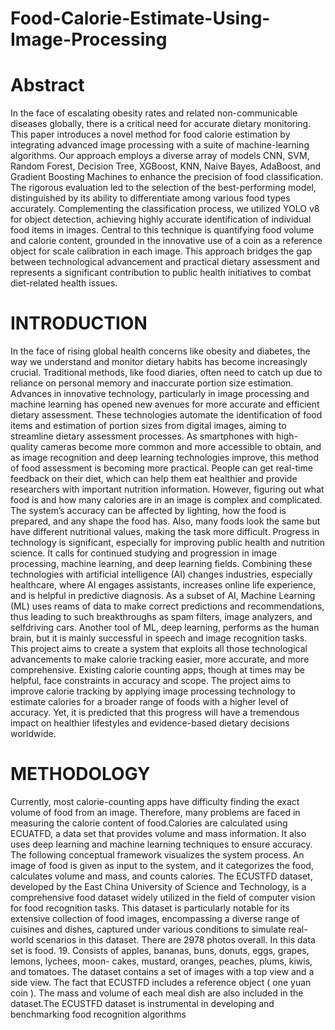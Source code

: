 # Food-Calorie-Estimate-Using-Image-Processing
# Abstract
In the face of escalating obesity rates and related
non-communicable diseases globally, there is a critical need
for accurate dietary monitoring. This paper introduces a novel
method for food calorie estimation by integrating advanced
image processing with a suite of machine-learning algorithms.
Our approach employs a diverse array of models CNN, SVM,
Random Forest, Decision Tree, XGBoost, KNN, Naive Bayes,
AdaBoost, and Gradient Boosting Machines to enhance the
precision of food classification. The rigorous evaluation led to
the selection of the best-performing model, distinguished by
its ability to differentiate among various food types accurately.
Complementing the classification process, we utilized YOLO
v8 for object detection, achieving highly accurate identification
of individual food items in images. Central to this technique
is quantifying food volume and calorie content, grounded in
the innovative use of a coin as a reference object for scale
calibration in each image. This approach bridges the gap between
technological advancement and practical dietary assessment and
represents a significant contribution to public health initiatives
to combat diet-related health issues.

# INTRODUCTION
In the face of rising global health concerns like obesity and
diabetes, the way we understand and monitor dietary habits has
become increasingly crucial. Traditional methods, like food
diaries, often need to catch up due to reliance on personal
memory and inaccurate portion size estimation. Advances in
innovative technology, particularly in image processing and
machine learning has opened new avenues for more accurate
and efficient dietary assessment. These technologies automate
the identification of food items and estimation of portion sizes
from digital images, aiming to streamline dietary assessment
processes.
As smartphones with high-quality cameras become more
common and more accessible to obtain, and as image recognition and deep learning technologies improve, this method
of food assessment is becoming more practical. People can
get real-time feedback on their diet, which can help them
eat healthier and provide researchers with important nutrition
information. However, figuring out what food is and how many
calories are in an image is complex and complicated. The
system’s accuracy can be affected by lighting, how the food is
prepared, and any shape the food has. Also, many foods look
the same but have different nutritional values, making the task
more difficult.
Progress in technology is significant, especially for improving public health and nutrition science. It calls for continued
studying and progression in image processing, machine learning, and deep learning fields. Combining these technologies
with artificial intelligence (AI) changes industries, especially
healthcare, where AI engages assistants, increases online life
experience, and is helpful in predictive diagnosis. As a subset
of AI, Machine Learning (ML) uses reams of data to make
correct predictions and recommendations, thus leading to such
breakthroughs as spam filters, image analyzers, and selfdriving cars. Another tool of ML, deep learning, performs as
the human brain, but it is mainly successful in speech and
image recognition tasks.
This project aims to create a system that exploits all those
technological advancements to make calorie tracking easier,
more accurate, and more comprehensive. Existing calorie
counting apps, though at times may be helpful, face constraints
in accuracy and scope. The project aims to improve calorie
tracking by applying image processing technology to estimate
calories for a broader range of foods with a higher level of
accuracy. Yet, it is predicted that this progress will have a
tremendous impact on healthier lifestyles and evidence-based
dietary decisions worldwide.

# METHODOLOGY
Currently, most calorie-counting apps have difficulty finding the exact volume of food from an image. Therefore,
many problems are faced in measuring the calorie content
of food.Calories are calculated using ECUATFD, a data set
that provides volume and mass information. It also uses deep
learning and machine learning techniques to ensure accuracy.
The following conceptual framework visualizes the system
process. An image of food is given as input to the system,
and it categorizes the food, calculates volume and mass, and
counts calories.
The ECUSTFD dataset, developed by the East China University of Science and Technology, is
a comprehensive food dataset widely utilized in the field of
computer vision for food recognition tasks. This dataset is
particularly notable for its extensive collection of food images,
encompassing a diverse range of cuisines and dishes, captured
under various conditions to simulate real-world scenarios in
this dataset. There are 2978 photos overall. In this data
set is food. 19. Consists of apples, bananas, buns, donuts,
eggs, grapes, lemons, lychees, moon- cakes, mustard, oranges,
peaches, plums, kiwis, and tomatoes. The dataset contains a
set of images with a top view and a side view. The fact that
ECUSTFD includes a reference object ( one yuan coin ). The
mass and volume of each meal dish are also included in the
dataset.The ECUSTFD dataset is instrumental in developing
and benchmarking food recognition algorithms

